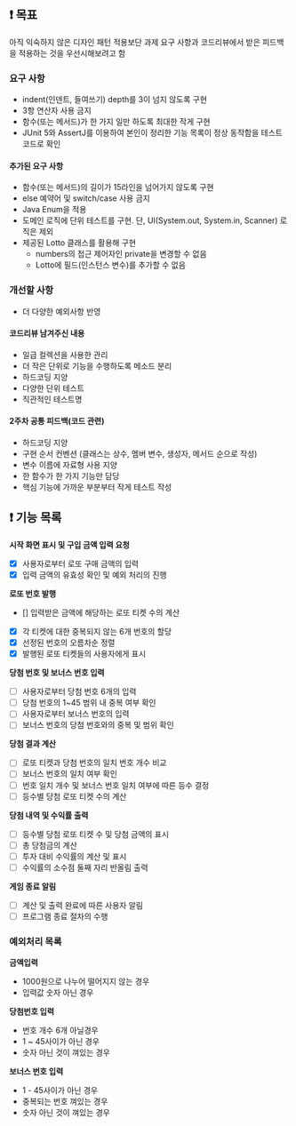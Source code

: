 
## ❗ 목표
아직 익숙하지 않은 디자인 패턴 적용보단 과제 요구 사항과 코드리뷰에서 받은 피드백을 적용하는 것을 우선시해보려고 함

### 요구 사항
- indent(인덴트, 들여쓰기) depth를 3이 넘지 않도록 구현
- 3항 연산자 사용 금지
- 함수(또는 메서드)가 한 가지 일만 하도록 최대한 작게 구현
- JUnit 5와 AssertJ를 이용하여 본인이 정리한 기능 목록이 정상 동작함을 테스트 코드로 확인
#### 추가된 요구 사항
- 함수(또는 메서드)의 길이가 15라인을 넘어가지 않도록 구현
- else 예약어 및 switch/case 사용 금지
- Java Enum을 적용
- 도메인 로직에 단위 테스트를 구현. 단, UI(System.out, System.in, Scanner) 로직은 제외
- 제공된 Lotto 클래스를 활용해 구현
  - numbers의 접근 제어자인 private을 변경할 수 없음
  - Lotto에 필드(인스턴스 변수)를 추가할 수 없음
### 개선할 사항
- 더 다양한 예외사항 반영
#### 코드리뷰 남겨주신 내용
- 일급 컬렉션을 사용한 관리
- 더 작은 단위로 기능을 수행하도록 메소드 분리
- 하드코딩 지양
- 다양한 단위 테스트
- 직관적인 테스트명

#### 2주차 공통 피드백(코드 관련)

- 하드코딩 지양
- 구현 순서 컨벤션 (클래스는 상수, 멤버 변수, 생성자, 메서드 순으로 작성)
- 변수 이름에 자료형 사용 지양
- 한 함수가 한 가지 기능만 담당
- 핵심 기능에 가까운 부분부터 작게 테스트 작성

## ❗ 기능 목록
**시작 화면 표시 및 구입 금액 입력 요청**
- [x] 사용자로부터 로또 구매 금액의 입력
- [x] 입력 금액의 유효성 확인 및 예외 처리의 진행

**로또 번호 발행**
- [] 입력받은 금액에 해당하는 로또 티켓 수의 계산
- [x] 각 티켓에 대한 중복되지 않는 6개 번호의 할당
- [x] 선정된 번호의 오름차순 정렬
- [x] 발행된 로또 티켓들의 사용자에게 표시

**당첨 번호 및 보너스 번호 입력**
- [ ] 사용자로부터 당첨 번호 6개의 입력
- [ ] 당첨 번호의 1~45 범위 내 중복 여부 확인
- [ ] 사용자로부터 보너스 번호의 입력
- [ ] 보너스 번호의 당첨 번호와의 중복 및 범위 확인

**당첨 결과 계산**
- [ ] 로또 티켓과 당첨 번호의 일치 번호 개수 비교
- [ ] 보너스 번호의 일치 여부 확인
- [ ] 번호 일치 개수 및 보너스 번호 일치 여부에 따른 등수 결정
- [ ] 등수별 당첨 로또 티켓 수의 계산

**당첨 내역 및 수익률 출력**
- [ ] 등수별 당첨 로또 티켓 수 및 당첨 금액의 표시
- [ ] 총 당첨금의 계산
- [ ] 투자 대비 수익률의 계산 및 표시
- [ ] 수익률의 소수점 둘째 자리 반올림 출력

**게임 종료 알림**
- [ ] 계산 및 출력 완료에 따른 사용자 알림
- [ ] 프로그램 종료 절차의 수행

### 예외처리 목록

**금액입력**
  - 1000원으로 나누어 떨어지지 않는 경우
  - 입력값 숫자 아닌 경우

**당첨번호 입력**
  - 번호 개수 6개 아닐경우
  - 1 ~ 45사이가 아닌 경우
  - 숫자 아닌 것이 껴있는 경우

**보너스 번호 입력**
  - 1 - 45사이가 아닌 경우
  - 중복되는 번호 껴있는 경우
  - 숫자 아닌 것이 껴있는 경우